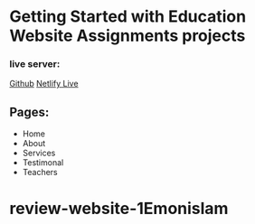# Getting Started with Education Website Assignments projects

### live server:

[Github](https://github.com/ProgrammingHeroWC4/review-website-1Emonislam)
[Netlify Live](https://github.com/ProgrammingHeroWC4/review-website-1Emonislam)

## Pages:

-   Home
-   About
-   Services
-   Testimonal
-   Teachers

# review-website-1Emonislam
